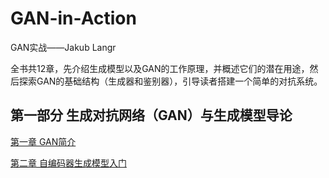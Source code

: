 # GAN-in-Action

GAN实战——Jakub Langr

全书共12章，先介绍生成模型以及GAN的工作原理，并概述它们的潜在用途，然后探索GAN的基础结构（生成器和鉴别器），引导读者搭建一个简单的对抗系统。

## 第一部分 生成对抗网络（GAN）与生成模型导论

[第一章 GAN简介](.\Chapter1\README.md)

[第二章 自编码器生成模型入门](.\Chapter2\README.md)
